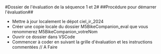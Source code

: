 #Dossier de l'évaluation de la séquence 1 et 2#
##Procédure pour démarrer l'évaluation##
* Mettre à jour localement le dépot ciel_ir_2024
* Créer une copie locale du dossier M5BikeCompanion_eval que vous renommerez M5BikeCompanion_votreNom
* Ouvrir ce dossier dans VSCode
* Commencer à coder en suivant la grille d'évaluation et les instructions commentées // A Faire
